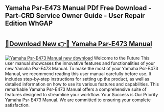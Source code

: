 ## Yamaha Psr-E473 Manual PDf Free Download - Part-CRD Service Owner Guide - User Repair Edition WhGAP

# <h2><a href="http://bc99040.oget.top/?id=Yamaha+Psr-E473+Manual">🔗Download New 👉🔴 Yamaha Psr-E473 Manual</a></h2>

[![Yamaha Psr-E473 Manual new download](https://i.imgur.com/5g1atiW.png)](http://bc99040.oget.top/?id=Yamaha+Psr-E473+Manual)
Welcome to the Future This user manual showcases the innovative features and functionalities of your new Yamaha Psr-E473 Manual. To make the most of your Yamaha Psr-E473 Manual, we recommend reading this user manual carefully before use. It includes step-by-step instructions for setting up the product, as well as detailed information on how to use its various features and capabilities. This remarkable Yamaha Psr-E473 Manual offers a comprehensive suite of features designed to streamline your workflow. Your Success is Our Priority Yamaha Psr-E473 Manual. We are committed to ensuring your complete satisfaction.
